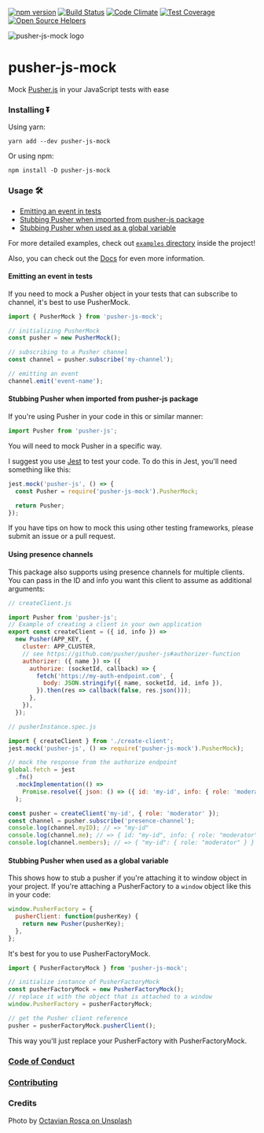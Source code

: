 [![npm version](https://badge.fury.io/js/pusher-js-mock.svg)](https://badge.fury.io/js/pusher-js-mock)
[![Build Status](https://semaphoreci.com/api/v1/nikolalsvk/pusher-js-mock/branches/master/shields_badge.svg)](https://semaphoreci.com/nikolalsvk/pusher-js-mock)
[![Code Climate](https://codeclimate.com/github/nikolalsvk/pusher-js-mock/badges/gpa.svg)](https://codeclimate.com/github/nikolalsvk/pusher-js-mock)
[![Test Coverage](https://codeclimate.com/github/nikolalsvk/pusher-js-mock/badges/coverage.svg)](https://codeclimate.com/github/nikolalsvk/pusher-js-mock/coverage)
[![Open Source Helpers](https://www.codetriage.com/nikolalsvk/pusher-js-mock/badges/users.svg)](https://www.codetriage.com/nikolalsvk/pusher-js-mock)

![pusher-js-mock logo](https://raw.githubusercontent.com/nikolalsvk/pusher-js-mock/master/logo.jpg)

# pusher-js-mock

Mock [Pusher.js](https://github.com/pusher/pusher-js) in your JavaScript tests with ease

### Installing ⏬

Using yarn:

```
yarn add --dev pusher-js-mock
```

Or using npm:

```
npm install -D pusher-js-mock
```

### Usage 🛠

- [Emitting an event in tests](#emitting-an-event-in-tests)
- [Stubbing Pusher when imported from pusher-js package](#stubbing-pusher-when-imported-from-pusher-js-package)
- [Stubbing Pusher when used as a global variable](#stubbing-pusher-when-used-as-a-global-variable)

For more detailed examples, check out [`examples` directory](https://github.com/nikolalsvk/pusher-js-mock/tree/master/examples)
inside the project!

Also, you can check out the
[Docs](https://nikolalsvk.github.io/pusher-js-mock/) for even more information.

#### Emitting an event in tests

If you need to mock a Pusher object in your tests that can
subscribe to channel, it's best to use PusherMock.

```javascript
import { PusherMock } from 'pusher-js-mock';

// initializing PusherMock
const pusher = new PusherMock();

// subscribing to a Pusher channel
const channel = pusher.subscribe('my-channel');

// emitting an event
channel.emit('event-name');
```

#### Stubbing Pusher when imported from pusher-js package

If you're using Pusher in your code in this or similar manner:

```javascript
import Pusher from 'pusher-js';
```

You will need to mock Pusher in a specific way.

I suggest you use [Jest](https://jestjs.io/) to test your code.
To do this in Jest, you'll need something like this:

```javascript
jest.mock('pusher-js', () => {
  const Pusher = require('pusher-js-mock').PusherMock;

  return Pusher;
});
```

If you have tips on how to mock this using other testing frameworks, please
submit an issue or a pull request.

#### Using presence channels

This package also supports using presence channels for multiple clients. You can pass in the ID and info you want this client to assume as additional arguments:

```js
// createClient.js

import Pusher from 'pusher-js';
// Example of creating a client in your own application
export const createClient = ({ id, info }) =>
  new Pusher(APP_KEY, {
    cluster: APP_CLUSTER,
    // see https://github.com/pusher/pusher-js#authorizer-function
    authorizer: ({ name }) => ({
      authorize: (socketId, callback) => {
        fetch('https://my-auth-endpoint.com', {
          body: JSON.stringify({ name, socketId, id, info }),
        }).then(res => callback(false, res.json()));
      },
    }),
  });
```

```js
// pusherInstance.spec.js

import { createClient } from './create-client';
jest.mock('pusher-js', () => require('pusher-js-mock').PusherMock);

// mock the response from the authorize endpoint
global.fetch = jest
  .fn()
  .mockImplementation(() =>
    Promise.resolve({ json: () => ({ id: 'my-id', info: { role: 'moderator' } }) })
  );

const pusher = createClient('my-id', { role: 'moderator' });
const channel = pusher.subscribe('presence-channel');
console.log(channel.myID); // => "my-id"
console.log(channel.me); // => { id: "my-id", info: { role: "moderator" } }
console.log(channel.members); // => { "my-id": { role: "moderator" } }
```

#### Stubbing Pusher when used as a global variable

This shows how to stub a pusher if you're attaching it to window object in your
project. If you're attaching a PusherFactory to a `window` object like this in
your code:

```javascript
window.PusherFactory = {
  pusherClient: function(pusherKey) {
    return new Pusher(pusherKey);
  },
};
```

It's best for you to use PusherFactoryMock.

```javascript
import { PusherFactoryMock } from 'pusher-js-mock';

// initialize instance of PusherFactoryMock
const pusherFactoryMock = new PusherFactoryMock();
// replace it with the object that is attached to a window
window.PusherFactory = pusherFactoryMock;

// get the Pusher client reference
pusher = pusherFactoryMock.pusherClient();
```

This way you'll just replace your PusherFactory with PusherFactoryMock.

### [Code of Conduct](CODE_OF_CODUCT.md)

### [Contributing](CONTRIBUTING.md)

### Credits

Photo by [Octavian Rosca on Unsplash](https://unsplash.com/@tavi004)
